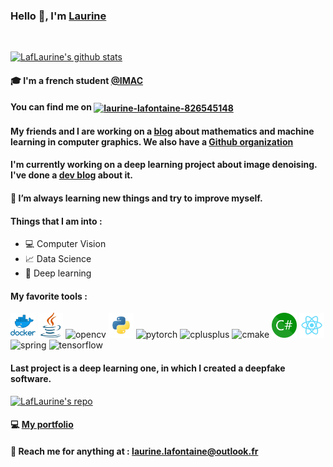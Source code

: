 ### Hello 👋, I'm [Laurine](https://laflaurine.github.io/portfolio/) 

<br/>

[![LafLaurine's github stats](https://github-readme-stats.vercel.app/api?username=LafLaurine&show_icons=true&theme=radical)](https://github.com/anuraghazra/github-readme-stats) <br/>

#### :mortar_board: I'm a **french student [@IMAC](https://www.ingenieur-imac.fr/)**
#### You can find me on <a href="https://linkedin.com/in/laurine-lafontaine-826545148" target="blank"><img align="center" src="https://cdn.jsdelivr.net/npm/simple-icons@3.0.1/icons/linkedin.svg" alt="laurine-lafontaine-826545148" height="20" width="20" /></a>

#### My friends and I are working on a [blog](https://learn-computer-graphics.com/) about mathematics and machine learning in computer graphics. We also have a [Github organization](https://github.com/learn-computer-graphics)

#### I'm currently working on a deep learning project about image denoising. I've done a [dev blog](https://laurine-dev-blog.herokuapp.com/) about it.

#### :notebook: I’m always learning new things and try to improve myself. <br/>
#### Things that I am into :
  - :computer: Computer Vision
  - :chart_with_upwards_trend: Data Science
  - :brain: Deep learning
  
#### My favorite tools :
<p align="left"><img src="https://raw.githubusercontent.com/github/explore/80688e429a7d4ef2fca1e82350fe8e3517d3494d/topics/docker/docker.png" alt="docker" width="40" height="40"/> <img src="https://raw.githubusercontent.com/github/explore/80688e429a7d4ef2fca1e82350fe8e3517d3494d/topics/java/java.png" alt="java" width="40" height="40"/> <img src="https://www.vectorlogo.zone/logos/opencv/opencv-icon.svg" alt="opencv" width="40" height="40"/> <img src="https://raw.githubusercontent.com/github/explore/80688e429a7d4ef2fca1e82350fe8e3517d3494d/topics/python/python.png" alt="python" width="40" height="40"/> <img src="https://www.vectorlogo.zone/logos/pytorch/pytorch-icon.svg" alt="pytorch" width="40" height="40"/> <img src="https://upload.wikimedia.org/wikipedia/commons/thumb/1/18/ISO_C%2B%2B_Logo.svg/306px-ISO_C%2B%2B_Logo.svg.png" alt="cplusplus" width="40" height="40"/> <img src="https://www.vectorlogo.zone/logos/cmake/cmake-ar21.svg" alt="cmake" width="40" height="40"/> <img src="https://raw.githubusercontent.com/github/explore/80688e429a7d4ef2fca1e82350fe8e3517d3494d/topics/csharp/csharp.png" alt="csharp" width="40" height="40"/> 
<img src="https://raw.githubusercontent.com/github/explore/80688e429a7d4ef2fca1e82350fe8e3517d3494d/topics/react/react.png" alt="react" width="40" height="40"/> <img src="https://www.vectorlogo.zone/logos/springio/springio-icon.svg" alt="spring" width="40" height="40"/> <img src="https://www.vectorlogo.zone/logos/tensorflow/tensorflow-icon.svg" alt="tensorflow" width="40" height="40"/></p>


#### Last project is a deep learning one, in which I created a deepfake software. 

[![LafLaurine's repo](https://github-readme-stats.vercel.app/api/pin/?username=LafLaurine&repo=imac2-memoire-ircgn&theme=radical)](https://github.com/anuraghazra/github-readme-stats) <br/>

#### :computer: [My portfolio](https://laflaurine.github.io/portfolio/)
#### :e-mail: Reach me for anything at : <laurine.lafontaine@outlook.fr>
